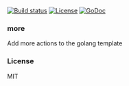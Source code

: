 
[![Build status][travis-img]][travis-url]
[![License][license-img]][license-url]
[![GoDoc][doc-img]][doc-url]

### more

Add more actions to the golang template

### License
MIT

[travis-img]: https://img.shields.io/travis/pkg4go/more.svg?style=flat-square
[travis-url]: https://travis-ci.org/pkg4go/more
[license-img]: https://img.shields.io/badge/license-MIT-green.svg?style=flat-square
[license-url]: http://opensource.org/licenses/MIT
[doc-img]: https://img.shields.io/badge/GoDoc-reference-blue.svg?style=flat-square
[doc-url]: http://godoc.org/github.com/pkg4go/more
